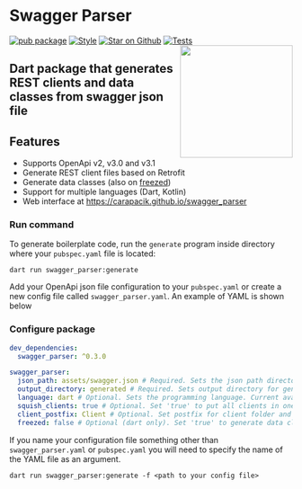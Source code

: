 # Swagger Parser
[![pub package](https://img.shields.io/pub/v/swagger_parser.svg)](https://pub.dev/packages/swagger_parser)
[![Style](https://img.shields.io/badge/style-carapacik_lints-40c4ff.svg)](https://pub.dev/packages/carapacik_lints)
[![Star on Github](https://img.shields.io/github/stars/Carapacik/swagger_parser.svg?style=flat&logo=github&colorB=deeppink&label=stars)](https://github.com/Carapacik/swagger_parser)
[![Tests](https://github.com/Carapacik/swagger_parser/actions/workflows/tests.yml/badge.svg?branch=main)](https://github.com/Carapacik/swagger_parser/actions/workflows/tests.yml)
<a href="https://omega-r.com/"><img src="https://raw.githubusercontent.com/Carapacik/swagger_parser/main/.github/readme/omega_logo.png" width="200" align="right"/></a>

## Dart package that generates REST clients and data classes from swagger json file

## Features

- Supports OpenApi v2, v3.0 and v3.1
- Generate REST client files based on Retrofit
- Generate data classes (also on [freezed](https://pub.dev/packages/freezed))
- Support for multiple languages (Dart, Kotlin)
- Web interface at https://carapacik.github.io/swagger_parser

### Run command

To generate boilerplate code, run the `generate` program inside directory where your `pubspec.yaml` file is located:
```shell
dart run swagger_parser:generate
```

Add your OpenApi json file configuration to your `pubspec.yaml` or create a new config file called `swagger_parser.yaml`.
An example of YAML is shown below

### Configure package
```yaml
dev_dependencies:
  swagger_parser: ^0.3.0

swagger_parser:
  json_path: assets/swagger.json # Required. Sets the json path directory for generated files
  output_directory: generated # Required. Sets output directory for generated files
  language: dart # Optional. Sets the programming language. Current available languages are: dart, kotlin. Default: dart
  squish_clients: true # Optional. Set 'true' to put all clients in one folder. Default: false
  client_postfix: Client # Optional. Set postfix for client folder and Class. Works if there is only a single class or squish is true. Default: Client
  freezed: false # Optional (dart only). Set 'true' to generate data classes using freezed package. Default: false
```

If you name your configuration file something other than `swagger_parser.yaml` or `pubspec.yaml` 
you will need to specify the name of the YAML file as an argument.

```shell
dart run swagger_parser:generate -f <path to your config file>
```
